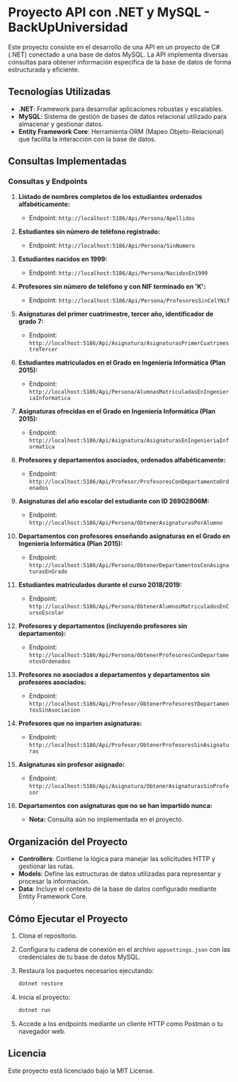 # Proyecto API con .NET y MySQL - BackUpUniversidad 

Este proyecto consiste en el desarrollo de una API en un proyecto de C# (.NET) conectado a una base de datos MySQL. La API implementa diversas consultas para obtener información específica de la base de datos de forma estructurada y eficiente.

## Tecnologías Utilizadas

- **.NET**: Framework para desarrollar aplicaciones robustas y escalables.
- **MySQL**: Sistema de gestión de bases de datos relacional utilizado para almacenar y gestionar datos.
- **Entity Framework Core**: Herramienta ORM (Mapeo Objeto-Relacional) que facilita la interacción con la base de datos.

## Consultas Implementadas

### Consultas y Endpoints

1. **Listado de nombres completos de los estudiantes ordenados alfabéticamente:**
   - Endpoint: `http://localhost:5186/Api/Persona/Apellidos`

2. **Estudiantes sin número de teléfono registrado:**
   - Endpoint: `http://localhost:5186/Api/Persona/SinNumero`

3. **Estudiantes nacidos en 1999:**
   - Endpoint: `http://localhost:5186/Api/Persona/NacidosEn1999`

4. **Profesores sin número de teléfono y con NIF terminado en 'K':**
   - Endpoint: `http://localhost:5186/Api/Persona/ProfesoresSinCelYNif`

5. **Asignaturas del primer cuatrimestre, tercer año, identificador de grado 7:**
   - Endpoint: `http://localhost:5186/Api/Asignatura/AsignaturasPrimerCuatrimestreTercer`

6. **Estudiantes matriculados en el Grado en Ingeniería Informática (Plan 2015):**
   - Endpoint: `http://localhost:5186/Api/Persona/AlumnasMatriculadasEnIngenieriaInformatica`

7. **Asignaturas ofrecidas en el Grado en Ingeniería Informática (Plan 2015):**
   - Endpoint: `http://localhost:5186/Api/Asignatura/AsignaturasEnIngenieriaInformatica`

8. **Profesores y departamentos asociados, ordenados alfabéticamente:**
   - Endpoint: `http://localhost:5186/Api/Profesor/ProfesoresConDepartamentoOrdenados`

9. **Asignaturas del año escolar del estudiante con ID 26902806M:**
   - Endpoint: `http://localhost:5186/Api/Persona/ObtenerAsignaturasPorAlumno`

10. **Departamentos con profesores enseñando asignaturas en el Grado en Ingeniería Informática (Plan 2015):**
    - Endpoint: `http://localhost:5186/Api/Persona/ObtenerDepartamentosConAsignaturasEnGrado`

11. **Estudiantes matriculados durante el curso 2018/2019:**
    - Endpoint: `http://localhost:5186/Api/Persona/ObtenerAlumnosMatriculadosEnCursoEscolar`

12. **Profesores y departamentos (incluyendo profesores sin departamento):**
    - Endpoint: `http://localhost:5186/Api/Persona/ObtenerProfesoresConDepartamentosOrdenados`

13. **Profesores no asociados a departamentos y departamentos sin profesores asociados:**
    - Endpoint: `http://localhost:5186/Api/Profesor/ObtenerProfesoresYDepartamentosSinAsociacion`

14. **Profesores que no imparten asignaturas:**
    - Endpoint: `http://localhost:5186/Api/Profesor/ObtenerProfesoresSinAsignaturas`

15. **Asignaturas sin profesor asignado:**
    - Endpoint: `http://localhost:5186/Api/Asignatura/ObtenerAsignaturasSinProfesor`

16. **Departamentos con asignaturas que no se han impartido nunca:**
    - **Nota:** Consulta aún no implementada en el proyecto.

## Organización del Proyecto

- **Controllers**: Contiene la lógica para manejar las solicitudes HTTP y gestionar las rutas.
- **Models**: Define las estructuras de datos utilizadas para representar y procesar la información.
- **Data**: Incluye el contexto de la base de datos configurado mediante Entity Framework Core.

## Cómo Ejecutar el Proyecto

1. Clona el repositorio.
2. Configura tu cadena de conexión en el archivo `appsettings.json` con las credenciales de tu base de datos MySQL.
3. Restaura los paquetes necesarios ejecutando:

   ```bash
   dotnet restore
   ```

4. Inicia el proyecto:

   ```bash
   dotnet run
   ```

5. Accede a los endpoints mediante un cliente HTTP como Postman o tu navegador web.

## Licencia

Este proyecto está licenciado bajo la MIT License.